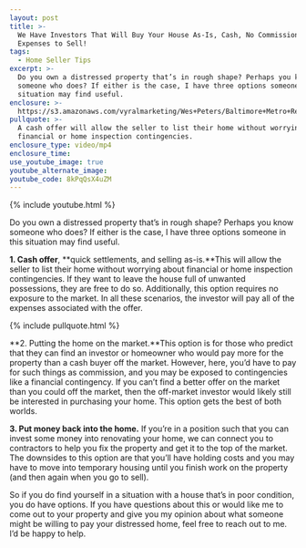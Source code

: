 ```yaml
---
layout: post
title: >-
  We Have Investors That Will Buy Your House As-Is, Cash, No Commission or
  Expenses to Sell!
tags:
  - Home Seller Tips
excerpt: >-
  Do you own a distressed property that’s in rough shape? Perhaps you know
  someone who does? If either is the case, I have three options someone in this
  situation may find useful.
enclosure: >-
  https://s3.amazonaws.com/vyralmarketing/Wes+Peters/Baltimore+Metro+Real+Estate-+Get+cash+for+your+distressed+property.mp4
pullquote: >-
  A cash offer will allow the seller to list their home without worrying about
  financial or home inspection contingencies.
enclosure_type: video/mp4
enclosure_time:
use_youtube_image: true
youtube_alternate_image:
youtube_code: 8kPqQsX4uZM
---
```



{% include youtube.html %}

Do you own a distressed property that’s in rough shape? Perhaps you know someone who does? If either is the case, I have three options someone in this situation may find useful.

**1. Cash offer**, **quick settlements, and selling as-is.**This will allow the seller to list their home without worrying about financial or home inspection contingencies. If they want to leave the house full of unwanted possessions, they are free to do so. Additionally, this option requires no exposure to the market. In all these scenarios, the investor will pay all of the expenses associated with the offer.

{% include pullquote.html %}

**2. Putting the home on the market.**This option is for those who predict that they can find an investor or homeowner who would pay more for the property than a cash buyer off the market. However, here, you’d have to pay for such things as commission, and you may be exposed to contingencies like a financial contingency. If you can’t find a better offer on the market than you could off the market, then the off-market investor would likely still be interested in purchasing your home. This option gets the best of both worlds.

**3. Put money back into the home.** If you’re in a position such that you can invest some money into renovating your home, we can connect you to contractors to help you fix the property and get it to the top of the market. The downsides to this option are that you’ll have holding costs and you may have to move into temporary housing until you finish work on the property (and then again when you go to sell).

So if you do find yourself in a situation with a house that’s in poor condition, you do have options. If you have questions about this or would like me to come out to your property and give you my opinion about what someone might be willing to pay your distressed home, feel free to reach out to me. I’d be happy to help.